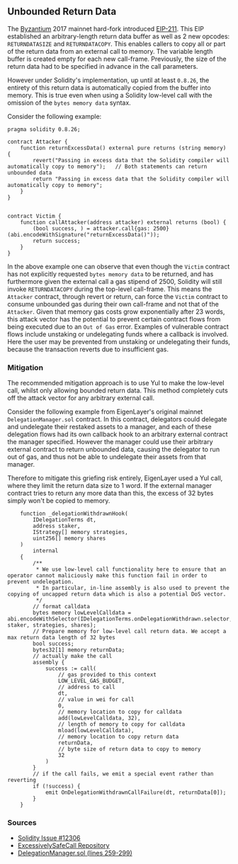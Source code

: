 ## Unbounded Return Data

The [Byzantium](https://blog.ethereum.org/2017/10/12/byzantium-hf-announcement) 2017 mainnet hard-fork introduced [EIP-211](https://eips.ethereum.org/EIPS/eip-211). This EIP established an arbitrary-length return data buffer as well as 2 new opcodes: `RETURNDATASIZE` and `RETURNDATACOPY`. This enables callers to copy all or part of the return data from an external call to memory. The variable length buffer is created empty for each new call-frame. Previously, the size of the return data had to be specified in advance in the call parameters.

However under Solidity's implementation, up until at least `0.8.26`, the entirety of this return data is automatically copied from the buffer into memory. This is true even when using a Solidity low-level call with the omission of the `bytes memory data` syntax.

Consider the following example:

```solidity
pragma solidity 0.8.26;

contract Attacker {
    function returnExcessData() external pure returns (string memory) {
        revert("Passing in excess data that the Solidity compiler will automatically copy to memory");   // Both statements can return unbounded data
        return "Passing in excess data that the Solidity compiler will automatically copy to memory";
    }
}


contract Victim {
    function callAttacker(address attacker) external returns (bool) {
        (bool success, ) = attacker.call{gas: 2500}(abi.encodeWithSignature("returnExcessData()"));
        return success;
    }
}
```

In the above example one can observe that even though the `Victim` contract has not explicitly requested `bytes memory data` to be returned, and has furthermore given the external call a gas stipend of 2500, Solidity will still invoke `RETURNDATACOPY` during the top-level call-frame. This means the `Attacker` contract, through revert or return, can force the `Victim` contract to consume unbounded gas during their own call-frame and not that of the `Attacker`. Given that memory gas costs grow exponentially after 23 words, this attack vector has the potential to prevent certain contract flows from being executed due to an `Out of Gas` error. Examples of vulnerable contract flows include unstaking or undelegating funds where a callback is involved. Here the user may be prevented from unstaking or undelegating their funds, because the transaction reverts due to insufficient gas.

### Mitigation

The recommended mitigation approach is to use Yul to make the low-level call, whilst only allowing bounded return data. This method completely cuts off the attack vector for any arbitrary external call.

Consider the following example from EigenLayer's original mainnet `DelegationManager.sol` contract. In this contract, delegators could delegate and undelegate their restaked assets to a manager, and each of these delegation flows had its own callback hook to an arbitrary external contract the manager specified. However the manager could use their arbitrary external contract to return unbounded data, causing the delegator to run out of gas, and thus not be able to undelegate their assets from that manager.

Therefore to mitigate this griefing risk entirely, EigenLayer used a Yul call, where they limit the return data size to 1 word. If the external manager contract tries to return any more data than this, the excess of 32 bytes simply won't be copied to memory.

```solidity
    function _delegationWithdrawnHook(
        IDelegationTerms dt,
        address staker,
        IStrategy[] memory strategies,
        uint256[] memory shares
    )
        internal
    {
        /**
         * We use low-level call functionality here to ensure that an operator cannot maliciously make this function fail in order to prevent undelegation.
         * In particular, in-line assembly is also used to prevent the copying of uncapped return data which is also a potential DoS vector.
         */
        // format calldata
        bytes memory lowLevelCalldata = abi.encodeWithSelector(IDelegationTerms.onDelegationWithdrawn.selector, staker, strategies, shares);
        // Prepare memory for low-level call return data. We accept a max return data length of 32 bytes
        bool success;
        bytes32[1] memory returnData;
        // actually make the call
        assembly {
            success := call(
                // gas provided to this context
                LOW_LEVEL_GAS_BUDGET,
                // address to call
                dt,
                // value in wei for call
                0,
                // memory location to copy for calldata
                add(lowLevelCalldata, 32),
                // length of memory to copy for calldata
                mload(lowLevelCalldata),
                // memory location to copy return data
                returnData,
                // byte size of return data to copy to memory
                32
            )
        }
        // if the call fails, we emit a special event rather than reverting
        if (!success) {
            emit OnDelegationWithdrawnCallFailure(dt, returnData[0]);
        }
    }
```

### Sources

- [Solidity Issue #12306](https://github.com/ethereum/solidity/issues/12306)
- [ExcessivelySafeCall Repository](https://github.com/nomad-xyz/ExcessivelySafeCall)
- [DelegationManager.sol (lines 259-299)](https://github.com/Layr-Labs/eigenlayer-contracts/blob/0139d6213927c0a7812578899ddd3dda58051928/src/contracts/core/DelegationManager.sol#L259-L299)
